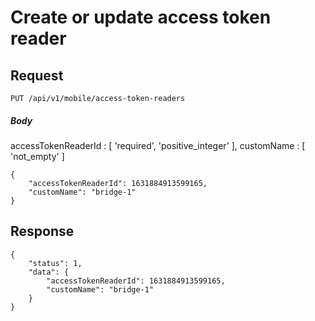 # Create or update access token reader

## Request
    PUT /api/v1/mobile/access-token-readers

##### Body
accessTokenReaderId : [ 'required', 'positive_integer' ],
customName          : [ 'not_empty' ]

```JSON5
{
    "accessTokenReaderId": 1631884913599165,
    "customName": "bridge-1"
}
```

## Response

```JSON5
{
    "status": 1,
    "data": {
        "accessTokenReaderId": 1631884913599165,
        "customName": "bridge-1"
    }
}
```